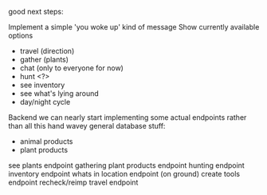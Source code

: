 good next steps:

Implement a simple 'you woke up' kind of message
Show currently available options
 - travel (direction)
 - gather (plants)
 - chat (only to everyone for now)
 - hunt <?>
 - see inventory
 - see what's lying around
 - day/night cycle

Backend we can nearly start implementing some actual endpoints rather than all this hand wavey general database stuff:
 - animal products
 - plant products

 see plants endpoint
 gathering plant products endpoint
 hunting endpoint
 inventory endpoint
 whats in location endpoint (on ground)
 create tools endpoint
 recheck/reimp travel endpoint


